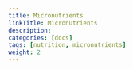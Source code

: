 ```yaml
---
title: Micronutrients
linkTitle: Micronutrients
description:
categories: [docs]
tags: [nutrition, micronutrients]
weight: 2
---
```




